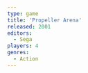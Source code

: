 ```yaml
---
type: game
title: 'Propeller Arena'
released: 2001
editors: 
  - Sega
players: 4
genres:
  - Action
---
```

